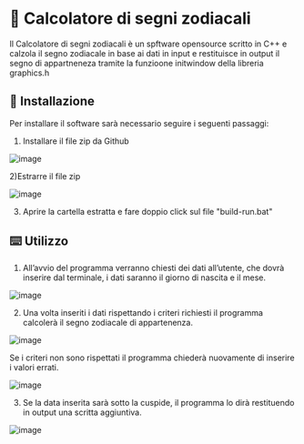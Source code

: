 # 🌠 Calcolatore di segni zodiacali
Il Calcolatore di segni zodiacali è un spftware opensource scritto in C++ e calzola il segno zodiacale in base ai dati in input e restituisce in output  il segno di appartneneza tramite la funzioone initwindow della libreria graphics.h

## 📁 Installazione
Per installare il software sarà necessario seguire i seguenti passaggi:
1) Installare il file zip da Github


![image](https://github.com/user-attachments/assets/4bec085f-7e36-44e3-be28-fe0dc526160a)

   
2)Estrarre il file zip

![image](https://github.com/user-attachments/assets/26a48e6b-42b9-4ae0-92b8-e4baf982637e)


3) Aprire la cartella estratta e fare doppio click sul file "build-run.bat"

## ⌨️ Utilizzo
1) All’avvio del programma verranno chiesti dei dati all’utente, che dovrà inserire dal terminale, i dati saranno il giorno di nascita e il mese.

![image](https://github.com/user-attachments/assets/37d79da3-d814-467d-a23f-00e88e02ac7a)


2) Una volta inseriti i dati rispettando i criteri richiesti il programma calcolerà il segno zodiacale di appartenenza.

![image](https://github.com/user-attachments/assets/d9621e4d-5d61-4a98-ba27-efd904fe1418)


Se i criteri non sono rispettati il programma chiederà nuovamente di inserire i valori errati.

![image](https://github.com/user-attachments/assets/9c17676f-6526-4a0d-a6fe-3bc42348dfcc)

3) Se la data inserita sarà sotto la cuspide, il programma lo dirà restituendo in output una scritta aggiuntiva.

![image](https://github.com/user-attachments/assets/e69b4f6a-5203-41b8-b0a5-bf8119c97055)
